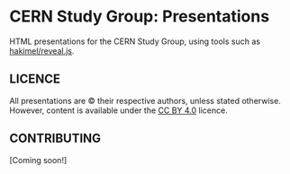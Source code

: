 # CERN Study Group: Presentations

HTML presentations for the CERN Study Group, using tools such as [hakimel/reveal.js](https://github.com/hakimel/reveal.js/).

## LICENCE

All presentations are &copy; their respective authors, unless stated otherwise. However, content is available under the [CC BY 4.0](https://creativecommons.org/licenses/by/4.0/) licence.

## CONTRIBUTING

[Coming soon!]
